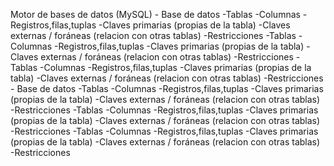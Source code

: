 Motor de bases de datos (MySQL)
    - Base de datos
        -Tablas
            -Columnas
            -Registros,filas,tuplas
            -Claves primarias (propias de la tabla)
            -Claves externas / foráneas (relacion con otras tablas)
            -Restricciones
        -Tablas
            -Columnas
            -Registros,filas,tuplas
            -Claves primarias (propias de la tabla)
            -Claves externas / foráneas (relacion con otras tablas)
            -Restricciones
        -Tablas
            -Columnas
            -Registros,filas,tuplas
            -Claves primarias (propias de la tabla)
            -Claves externas / foráneas (relacion con otras tablas)
            -Restricciones
    - Base de datos
        -Tablas
            -Columnas
            -Registros,filas,tuplas
            -Claves primarias (propias de la tabla)
            -Claves externas / foráneas (relacion con otras tablas)
            -Restricciones
        -Tablas
            -Columnas
            -Registros,filas,tuplas
            -Claves primarias (propias de la tabla)
            -Claves externas / foráneas (relacion con otras tablas)
            -Restricciones
        -Tablas
            -Columnas
            -Registros,filas,tuplas
            -Claves primarias (propias de la tabla)
            -Claves externas / foráneas (relacion con otras tablas)
            -Restricciones
